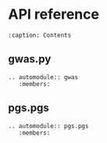 # API reference
```{toctree}
:caption: Contents
```
## gwas.py

```{eval-rst}
.. automodule:: gwas
   :members:
```

## pgs.pgs

```{eval-rst}
.. automodule:: pgs.pgs
   :members:
```